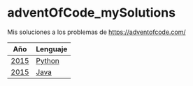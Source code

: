 # adventOfCode_mySolutions

Mis soluciones a los problemas de https://adventofcode.com/


| Año | Lenguaje |
| --- | ---------|
|[2015](adventOfCode_mySolutions/2015)| [Python](adventOfCode_mySolutions/2015/python)|
|[2015](adventOfCode_mySolutions/2015)| [Java](adventOfCode_mySolutions/2015/java)|   





